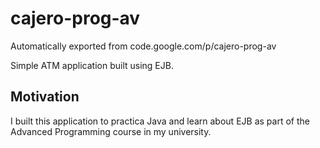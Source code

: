 # cajero-prog-av
Automatically exported from code.google.com/p/cajero-prog-av

Simple ATM application built using EJB.

## Motivation
I built this application to practica Java and learn about EJB as part of the Advanced Programming course  in my university. 
